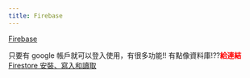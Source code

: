 ```yaml
---
title: Firebase
---
```

[Firebase](https://firebase.google.com/)

只要有 google 帳戶就可以登入使用，有很多功能!!
有點像資料庫!??<b style="color:red">給連結</b>
[Firestore 安裝、寫入和讀取](https://www.oxxostudio.tw/articles/201905/firebase-firestore.html)